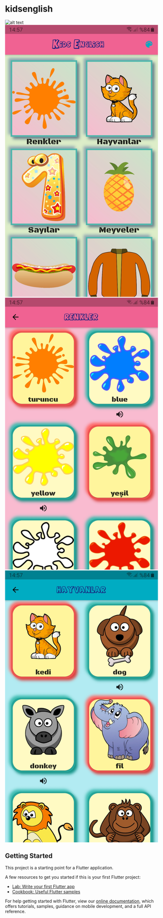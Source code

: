 # kidsenglish

![alt text](https://github.com/isml/KidsEnglish/blob/master/%20img/1.jpg?raw=true)
![alt text](https://github.com/isml/KidsEnglish/blob/master/img/2.jpg?raw=true)
![alt text](https://github.com/isml/KidsEnglish/blob/master/img/3.jpg?raw=true)
![alt text](https://github.com/isml/KidsEnglish/blob/master/img/4.jpg?raw=true)

## Getting Started

This project is a starting point for a Flutter application.

A few resources to get you started if this is your first Flutter project:

- [Lab: Write your first Flutter app](https://flutter.dev/docs/get-started/codelab)
- [Cookbook: Useful Flutter samples](https://flutter.dev/docs/cookbook)

For help getting started with Flutter, view our
[online documentation](https://flutter.dev/docs), which offers tutorials,
samples, guidance on mobile development, and a full API reference.
